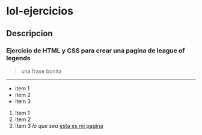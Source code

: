 # lol-ejercicios
## Descripcion
### Ejercicio de HTML y CSS para crear una pagina de league of legends
> una frase bonita 
***
* item 1
* item 2
* item 3
1. Item 1
2. Item 2
3. Item 3
_lo que sea_ 
[esta es mi pagina](https://holmercabrera.github.io/lol-ejercicios/)

